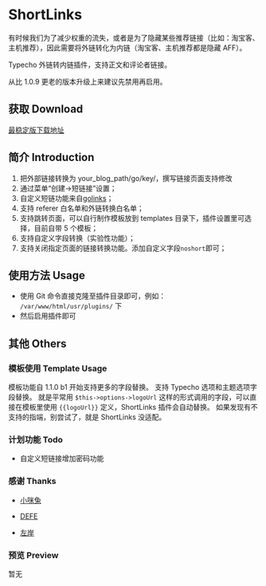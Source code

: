 # ShortLinks

有时候我们为了减少权重的流失，或者是为了隐藏某些推荐链接（比如：淘宝客、主机推荐），因此需要将外链转化为内链（淘宝客、主机推荐都是隐藏 AFF）。

Typecho 外链转内链插件，支持正文和评论者链接。

从比 1.0.9 更老的版本升级上来建议先禁用再启用。

## 获取 Download

[最稳定版下载地址](https://github.com/benzBrake/ShortLinks/releases/latest)

## 简介 Introduction

1. 把外部链接转换为 your_blog_path/go/key/，撰写链接页面支持修改
2. 通过菜单“创建->短链接”设置；
3. 自定义短链功能来自[golinks](http://defe.me/prg/429.html "golinks")；
4. 支持 referer 白名单和外链转换白名单；
5. 支持跳转页面，可以自行制作模板放到 templates 目录下，插件设置里可选择，目前自带 5 个模板；
6. 支持自定义字段转换（实验性功能）；
7. 支持关闭指定页面的链接转换功能。添加自定义字段`noshort`即可；

## 使用方法 Usage

- 使用 Git 命令直接克隆至插件目录即可，例如： `/var/www/html/usr/plugins/` 下
- 然后启用插件即可

## 其他 Others

### 模板使用 Template Usage

模板功能自 1.1.0 b1 开始支持更多的字段替换。
支持 Typecho 选项和主题选项字段替换。
就是平常用 `$this->options->logoUrl` 这样的形式调用的字段，可以直接在模板里使用 `{{logoUrl}}` 定义，ShortLinks 插件会自动替换。
如果发现有不支持的指端，别尝试了，就是 ShortLinks 没适配。

### 计划功能 Todo

- 自定义短链接增加密码功能

### 感谢 Thanks

- [小咪兔](http://forum.typecho.org/viewtopic.php?t=5576 "小咪兔")

- [DEFE](http://defe.me/prg/429.html "GoLinks")

- [左岸](https://www.zrahh.com/archives/451.html "左岸")

### 预览 Preview

暂无
